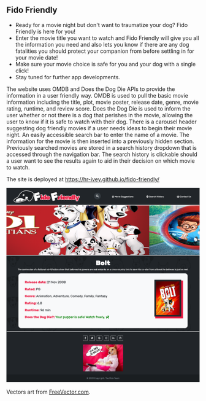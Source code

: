 ## Fido Friendly

* Ready for a movie night but don't want to traumatize your dog? Fido Friendly is here for you! 
* Enter the movie title you want to watch and Fido Friendly will give you all the information you need and also lets you know if there are any dog fatalities you should protect your companion from before settling in for your movie date!
* Make sure your movie choice is safe for you and your dog with a single click!
* Stay tuned for further app developments.

The website uses OMDB and Does the Dog Die APIs to provide the information in a user friendly way. OMDB is used to pull the basic movie information including the title, plot, movie poster, release date, genre, movie rating, runtime, and review score. Does the Dog Die is used to inform the user whether or not there is a dog that perishes in the movie, allowing the user to know if it is safe to watch with their dog. 
There is a carousel header suggesting dog friendly movies if a user needs ideas to begin their movie night. 
An easily accessible search bar to enter the name of a movie. The information for the movie is then inserted into a previously hidden section. Previously searched movies are stored in a search history dropdown that is accessed through the navigation bar. The search history is clickable should a user want to see the results again to aid in their decision on which movie to watch. 

The site is deployed at https://hr-ivey.github.io/fido-friendly/

![page preview](img/FidoFriendly.png)

Vectors art from <a href="https://www.freevector.com/cute-dogs-and-cats-29802#">FreeVector.com</a>.
